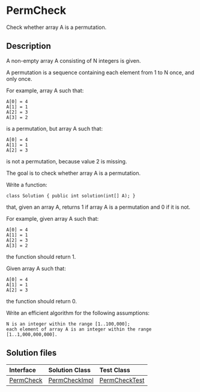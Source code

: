 # PermCheck

Check whether array A is a permutation.

## Description

A non-empty array A consisting of N integers is given.

A permutation is a sequence containing each element from 1 to N once, and only once.

For example, array A such that:

    A[0] = 4
    A[1] = 1
    A[2] = 3
    A[3] = 2

is a permutation, but array A such that:

    A[0] = 4
    A[1] = 1
    A[2] = 3

is not a permutation, because value 2 is missing.

The goal is to check whether array A is a permutation.

Write a function:

	class Solution { public int solution(int[] A); }

that, given an array A, returns 1 if array A is a permutation and 0 if it is not.

For example, given array A such that:

    A[0] = 4
    A[1] = 1
    A[2] = 3
    A[3] = 2

the function should return 1.

Given array A such that:

    A[0] = 4
    A[1] = 1
    A[2] = 3

the function should return 0.

Write an efficient algorithm for the following assumptions:

	N is an integer within the range [1..100,000];
	each element of array A is an integer within the range [1..1,000,000,000].

## Solution files

|  Interface | Solution Class  | Test Class  |
| :------------ | :------------ | :------------ |
| [PermCheck](../../../src/main/java/com/iamandu/codechallenger/problems/codility/countingelements/PermCheck.java)  |  [PermCheckImpl](../../../src/main/java/com/iamandu/codechallenger/solutions/wescley/codility/countingelements/PermCheckImpl.java) | [PermCheckTest](../../../src/test/java/com/iamandu/codechallenger/solutions/wescley/codility/countingelements/PermCheckTest.java)  |
